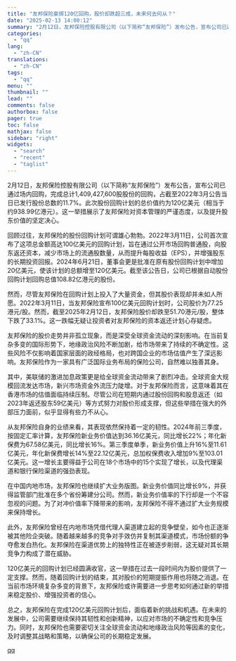 ```yaml
---
title: "友邦保险豪掷120亿回购，股价却跌超三成，未来何去何从？"
date: "2025-02-13 14:00:12"
summary: "2月12日，友邦保险控股有限公司（以下简称“友邦保险”）发布公告，宣布公司已通过场内回购，完成总计1..."
categories:
  - "qq"
lang:
  - "zh-CN"
translations:
  - "zh-CN"
tags:
  - "qq"
menu: ""
thumbnail: ""
lead: ""
comments: false
authorbox: false
pager: true
toc: false
mathjax: false
sidebar: "right"
widgets:
  - "search"
  - "recent"
  - "taglist"
---
```


2月12日，友邦保险控股有限公司（以下简称“友邦保险”）发布公告，宣布公司已通过场内回购，完成总计1,409,427,600股股份的回购，占截至2022年3月公告当日已发行股份总数的11.7%。此次股份回购计划的总价值约为120亿美元（相当于约938.99亿港元）。这一举措展示了友邦保险对资本管理的严谨态度，以及提升股东价值的坚定决心。

回顾过往，友邦保险的股份回购计划可谓雄心勃勃。2022年3月11日，公司首次宣布了这项总金额高达100亿美元的回购计划，旨在通过公开市场回购普通股，向股东返还资本，减少市场上的流通股数量，从而提升每股收益（EPS），并增强股东的长期投资回报。2024年6月21日，董事会更是批准在原有股份回购计划中增加20亿美元，使该计划的总额增至120亿美元。截至该公告日，公司已根据自动股份回购计划回购总值108.82亿港元的股份。

然而，尽管友邦保险在回购计划上投入了大量资金，但其股价表现却并未如人所愿。2022年3月11日，当友邦保险宣布100亿美元回购计划时，公司股价为77.25港元/股。然而，截至2025年2月12日，友邦保险股价却跌至51.70港元/股，整体下跌了33.1%。这一跌幅无疑让投资者对友邦保险的资本返还计划心存疑虑。

友邦保险的股价走势并非孤立现象，而是深受全球资金流动的深刻影响。在当前复杂多变的国际形势下，地缘政治风险不断加剧，给市场带来了持续的不确定性。这些风险不仅影响着国家层面的政经格局，也对跨国企业的市场估值产生了深远影响。友邦保险作为一家具有广泛国际业务布局的保险公司，自然难以独善其身。

其中，美联储的激进加息政策更是给全球资金流动带来了剧烈冲击。全球资金大规模回流发达市场，新兴市场资金外流压力陡增。对于友邦保险而言，这意味着其在香港市场的估值面临持续压制。尽管公司在短期内通过股份回购和股息返还（如2023年返还股东59亿美元）等方式努力对股价形成支撑，但这些举措在强大的外部压力面前，似乎显得有些力不从心。

从友邦保险自身的业绩来看，其表现依然保持着一定的韧性。2024年前三季度，按固定汇率计算，友邦保险新业务价值达到36.16亿美元，同比增长22%；年化新保费为67.58亿美元，同比增长16%。第三季度单季，新业务价值上升16%至11.61亿美元，年化新保费增长14%至22.12亿美元，总加权保费收入增加9%至103.01亿美元。这一增长主要得益于公司在18个市场中的15个实现了增长，以及代理渠道和银行保险渠道的强劲表现。

在中国内地市场，友邦保险也继续扩大业务版图。新业务价值同比增长9%，并获得监管部门批准在多个省份筹建分公司。然而，新业务价值率的下行却是一个不容忽视的问题。为了对冲价值率下降带来的影响，友邦保险不得不通过扩大业务规模来保持增长。

此外，友邦保险曾经在内地市场凭借代理人渠道建立起的竞争壁垒，如今也正逐渐被其他险企突破。随着越来越多的竞争对手效仿并复制其渠道模式，市场份额的争夺愈发白热化。友邦保险在渠道优势上的独特性正在被逐步削弱，这无疑对其长期竞争力构成了潜在威胁。

120亿美元的回购计划已经圆满收官，这一举措在过去一段时间内为股价提供了一定支撑。然而，随着回购计划的结束，其对股价的短期提振作用也将随之消退。在当前市场环境复杂多变的背景下，友邦保险或许需要进一步思考如何通过新的举措来稳定股价、增强投资者的信心。

总之，友邦保险在完成120亿美元回购计划后，面临着新的挑战和机遇。在未来的发展中，公司需要继续保持其韧性和创新精神，以应对市场的不确定性和竞争压力。同时，友邦保险也需要密切关注全球资金流动和地缘政治风险等因素的变化，及时调整其战略和策略，以确保公司的长期稳定发展。

[qq](https://new.qq.com/rain/a/20250213A04G3Q00)
